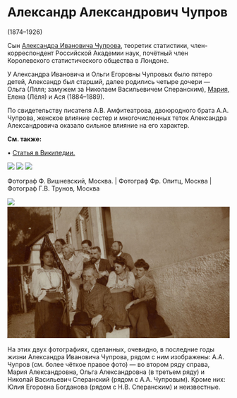 # Александр Александрович Чупров
(1874–1926)

Сын [Александра Ивановича Чупрова](AICh.md), теоретик статистики, член-корреспондент Российской Академии наук, почётный член Королевского статистического общества в Лондоне.

У Александра Ивановича и Ольги Егоровны Чупровых было пятеро детей, Александр был старший, далее родились четыре дочери — Ольга (Ляля; замужем за Николаем Васильевичем Сперанским), [Мария](MESB.md), Елена (Лёля) и Ася (1884–1889).

По свидетельству писателя А.В. Амфитеатрова, двоюродного брата А.А. Чупрова, женское влияние сестер и многочисленных теток Александра Александровича оказало сильное влияние на его характер.

**См. также:**

• [Статья в Википедии.](https://ru.wikipedia.org/wiki/%D0%A7%D1%83%D0%BF%D1%80%D0%BE%D0%B2,_%D0%90%D0%BB%D0%B5%D0%BA%D1%81%D0%B0%D0%BD%D0%B4%D1%80_%D0%90%D0%BB%D0%B5%D0%BA%D1%81%D0%B0%D0%BD%D0%B4%D1%80%D0%BE%D0%B2%D0%B8%D1%87)

![](../Album/07-3.jpg) ![](../Album/26-4.jpg) ![](../Album/26-2.jpg)

Фотограф Ф. Вишневский, Москва. | Фотограф Фр. Опитц, Москва | Фотограф Г.В. Трунов, Москва

![](../Album/40-3.jpg) ![](img/AICh_group.jpg)

На этих двух фотографиях, сделанных, очевидно, в последние годы жизни Александра Ивановича Чупрова, рядом с ним изображены: А.А. Чупров (см. более чёткое правое фото) — во втором ряду справа, Мария Александровна, Ольга Александровна (в третьем ряду) и Николай Васильевич Сперанский (рядом с А.А. Чупровым). Кроме них: Юлия Егоровна Богданова (рядом с Н.В. Сперанским) и неизвестные.